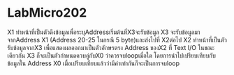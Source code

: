 # LabMicro202

X1 ทำหน้าที่เป็นตัวดึงข้อมูลเพื่อระบุAddressเริ่มต้นที่X3จะรับข้อมูล
X3 จะรับข้อมูลมาจากAddress X1 (Address 20-25 ในกรณี 5 byte)และส่งไปที่ X2ต่อไป 
X2 ทำหน้าที่เป็นตัวรับข้อมูลจากX3 เพื่อแสดงผลออกมาเป็นตัวอักษรตรง Address ของX2 ที่ Text I/O ในขณะเดียวกัน X3 ก็จะเป็นตัวกำหนดควบคู่กับX0 ว่าควรจบloopเมื่อใด โดยการนำไปเปรียบเทียบกับข้อมูลใน Address X0 เมื่อเปรียบเทียบแล้วว่ามีค่าเท่ากันก็จะเป็นการจบloop
